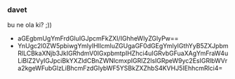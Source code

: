### davet
bu ne ola ki? ;))
* aGEgbmUgYmFrdGluIGJpcmFkZXI/IGhheWlyZGlyPw==   
* YnUgc2l0ZW5pbiwgYmlyIHllcmluZGUgaGF0dGEgYmlyIGthYyB5ZXJpbmRlLCBkaXNjb3JkIGRhdmV0IGxpbmtpIHZhci4uIGRvbGFuaXAgYmFraW4uLiBlZ2VyIGJpciBkYXZldCBnZWNlcmxpIGRlZ2lsIGRpeW9yc2EsIGRlbWVra2kgeWFubGlzLiBhcmFzdGlybWF5YSBkZXZhbS4KVHJ5IEhhcmRlci4=
